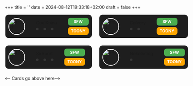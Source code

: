 +++
title = ''
date = 2024-08-12T19:33:18+02:00
draft = false
+++

<style>
.grid {
    display: grid;
    grid-template-columns: repeat(2, 1fr); /* Exactly 3 columns */
    gap: 20px; /* Space between cards */
}

.card {
    display: flex;
    flex-direction: row;
    align-items: center;
    background-color: #1e1e1e;
    border-radius: 12px;
    padding: 10px;
    gap: 35px;
    border: 2px solid #ffffff;
    box-sizing: border-box;
}

.card .artist-info {
    display: flex;
    align-items: center;
    gap: 10px;
    width: max-content;
}

.card .artist-info img {
    width: 50px;
    height: 50px;
    border-radius: 50%;
    border: 2px solid #fff;
}

.card .artist-info .name {
    font-size: 4rem;
    font-weight: bold;
    margin-bottom: 60px;
}

.social-links {
    display: flex;
    justify-content: center;
    gap: 1rem;
    margin-bottom: 0.5rem;
    margin-top: 0.5rem;
}
@media (min-width: 768px) {
    .social-links {
        justify-content: flex-start;
    }
}
.social-link {
    width: 0.5rem;
    height: 0.5rem;
    border-radius: 50%;
    background-color: rgba(255, 255, 255, 0.1);
    color: #ffffff;
    display: flex;
    align-items: center;
    justify-content: center;
    text-decoration: none;
    transition: transform 0.3s, background-color 0.3s;
}
.social-link:hover {
    transform: scale(1.1);
    background-color: rgba(255, 255, 255, 0.2);
    border-radius: 50%;
}

.social-link:hover svg {
    fill: #d97706
}

.tags {
    display: flex;
    flex-direction: column;
    gap: 5px;
}

.tag {
    display: inline-block;
    padding: 5px 10px;
    font-size: 0.8rem;
    font-weight: bold;
    border-radius: 8px;
    text-transform: uppercase;
    text-align: center;
}

.tag-sfw {
    background-color: #4caf50;
    color: #fff;
}

.tag-nsfw {
    background-color: #f44336;
    color: #fff;
}

.tag-style {
    background-color: orange;
    color: #fff;
}
</style>

<link rel="stylesheet" href="https://cdnjs.cloudflare.com/ajax/libs/font-awesome/6.7.0/css/all.min.css">

<div class="grid" id="card-grid">
<div class="card">
            <div class="artist-info">
                <img src="https://coolkoinu.carrd.co/assets/images/image03.png?v=275d7404" alt="Artist" class="medium-zoom-image">
            </div>
            <div style="
    display: flex;
    flex-direction: column;">
                <span class="name">CoolKoinu</span>
                <div class="social-links">
                        <a href="https://x.com/CoolKoinu" class="social-link" aria-label="Twitter">
                            <i class="fa-brands fa-x-twitter"></i>
                        </a>
                        <a href="https://bsky.app/profile/coolkoinu.bsky.social" class="social-link" aria-label="Bluesky">
                            <i class="fab fa-bluesky"></i>
                        </a>
                        <a href="https://coolkoinu.carrd.co/" class="social-link" aria-label="Website">
                            <i class="fa fa-globe"></i>
                        </a>
                </div>
            </div>
            <div class="tags">
                <span class="tag tag-sfw">SFW</span>
                <span class="tag tag-style">Toony</span>
            </div>
        </div>

<div class="card">
            <div class="artist-info">
                <img src="https://pbs.twimg.com/profile_images/1845244376446009345/vxh_z69v_400x400.jpg" alt="Artist" class="medium-zoom-image">
            </div>
            <div style="
    display: flex;
    flex-direction: column;">
                <span class="name">Colvery</span>
                <div class="social-links">
                        <a href="https://x.com/Colvyri" class="social-link" aria-label="Twitter">
                            <i class="fa-brands fa-x-twitter"></i>
                        </a>
                        <a href="https://bsky.app/profile/colvery.bsky.social" class="social-link" aria-label="Bluesky">
                            <i class="fab fa-bluesky"></i>
                        </a>
                </div>
            </div>
            <div class="tags">
                <span class="tag tag-sfw">SFW</span>
                <span class="tag tag-style">Toony</span>
            </div>
        </div>

<div class="card">
            <div class="artist-info">
                <img src="https://pbs.twimg.com/profile_images/1801716228878176257/JCswU1h8_400x400.jpg" alt="Artist" class="medium-zoom-image">
            </div>
            <div style="
    display: flex;
    flex-direction: column;">
                <span class="name">SirBurnt</span>
                <div class="social-links">
                        <a href="https://x.com/Sir_Burnt" class="social-link" aria-label="Twitter">
                            <i class="fa-brands fa-x-twitter"></i>
                        </a>
                        <a href="https://bsky.app/profile/sirburnt.bsky.social" class="social-link" aria-label="Bluesky">
                            <i class="fab fa-bluesky"></i>
                        </a>
                        <a href="https://sirburnt.carrd.co/" class="social-link" aria-label="Website">
                            <i class="fa fa-globe"></i>
                        </a>
                </div>
            </div>
            <div class="tags">
                <span class="tag tag-sfw">SFW</span>
                <span class="tag tag-style">Toony</span>
            </div>
        </div>

<div class="card">
            <div class="artist-info">
                <img src="https://nekotiating.carrd.co/assets/images/image01.png?v=5e1a2467" alt="Artist" class="medium-zoom-image">
            </div>
            <div style="
    display: flex;
    flex-direction: column;">
                <span class="name">Nekotiating</span>
                <div class="social-links">
                        <a href="https://nekotiating.carrd.co/" class="social-link" aria-label="Website">
                            <i class="fa fa-globe"></i>
                        </a>
                </div>
            </div>
            <div class="tags">
                <span class="tag tag-sfw">SFW</span>
                <span class="tag tag-style">Toony</span>
            </div>
        </div>
        <-- Cards go above here-->
    </div>

<script>
    document.addEventListener('DOMContentLoaded', function() {
        const grid = document.querySelector('.grid'); // Get the grid container
        const cards = Array.from(grid.querySelectorAll('.card')); // Get all the card elements inside the grid

        // Randomly shuffle the array of cards
        for (let i = cards.length - 1; i > 0; i--) {
            const j = Math.floor(Math.random() * (i + 1)); // Get a random index
            [cards[i], cards[j]] = [cards[j], cards[i]]; // Swap the cards
        }

        // Clear the grid and append the shuffled cards
        grid.innerHTML = '';
        cards.forEach(card => grid.appendChild(card)); // Append each shuffled card back into the grid
    });
</script>